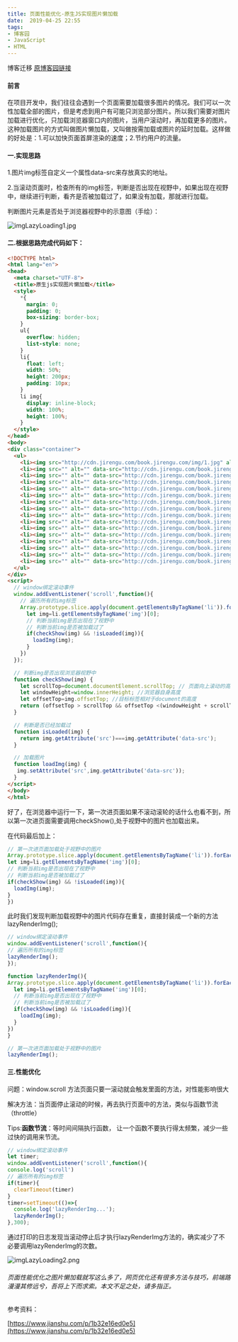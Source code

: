 ```yaml
---
title: 页面性能优化-原生JS实现图片懒加载
date:  2019-04-25 22:55
tags:
- 博客园
- JavaScript
- HTML
---
```


博客迁移 [原博客园链接](https://www.cnblogs.com/peerless1029/p/10771695.html)

#### 前言

在项目开发中，我们往往会遇到一个页面需要加载很多图片的情况。我们可以一次性加载全部的图片，但是考虑到用户有可能只浏览部分图片。所以我们需要对图片加载进行优化，只加载浏览器窗口内的图片，当用户滚动时，再加载更多的图片。这种加载图片的方式叫做图片懒加载，又叫做按需加载或图片的延时加载。这样做的好处是：1.可以加快页面首屏渲染的速度；2.节约用户的流量。
<!--more-->

#### 一.实现思路

1.图片img标签自定义一个属性data-src来存放真实的地址。

2.当滚动页面时，检查所有的img标签，判断是否出现在视野中，如果出现在视野中，继续进行判断，看齐是否被加载过了，如果没有加载，那就进行加载。

判断图片元素是否处于浏览器视野中的示意图（手绘）：


![imgLazyLoading1.jpg](https://i.loli.net/2019/10/21/lAaodkMi6LmJIWP.jpg)

#### 二.根据思路完成代码如下：

~~~html
<!DOCTYPE html>
<html lang="en">
<head>
  <meta charset="UTF-8">
  <title>原生js实现图片懒加载</title>
  <style>
    *{
      margin: 0;
      padding: 0;
      box-sizing: border-box;
    }
    ul{
      overflow: hidden;
      list-style: none;
    }
    li{
      float: left;
      width: 50%;
      height: 200px;
      padding: 10px;
    }
    li img{
      display: inline-block;
      width: 100%;
      height: 100%;
    }
  </style>
</head>
<body>
<div class="container">
  <ul>
    <li><img src="http://cdn.jirengu.com/book.jirengu.com/img/1.jpg" alt="" data-src="http://cdn.jirengu.com/book.jirengu.com/img/1.jpg"></li>
    <li><img src="" alt="" data-src="http://cdn.jirengu.com/book.jirengu.com/img/2.jpg"></li>
    <li><img src="" alt="" data-src="http://cdn.jirengu.com/book.jirengu.com/img/3.jpg"></li>
    <li><img src="" alt="" data-src="http://cdn.jirengu.com/book.jirengu.com/img/4.jpg"></li>
    <li><img src="" alt="" data-src="http://cdn.jirengu.com/book.jirengu.com/img/5.jpg"></li>
    <li><img src="" alt="" data-src="http://cdn.jirengu.com/book.jirengu.com/img/6.jpg"></li>
    <li><img src="" alt="" data-src="http://cdn.jirengu.com/book.jirengu.com/img/7.jpg"></li>
    <li><img src="" alt="" data-src="http://cdn.jirengu.com/book.jirengu.com/img/8.jpg"></li>
    <li><img src="" alt="" data-src="http://cdn.jirengu.com/book.jirengu.com/img/9.jpg"></li>
    <li><img src="" alt="" data-src="http://cdn.jirengu.com/book.jirengu.com/img/10.jpg"></li>
    <li><img src="" alt="" data-src="http://cdn.jirengu.com/book.jirengu.com/img/11.jpg"></li>
    <li><img src="" alt="" data-src="http://cdn.jirengu.com/book.jirengu.com/img/12.jpg"></li>
    <li><img src="" alt="" data-src="http://cdn.jirengu.com/book.jirengu.com/img/13.jpg"></li>
    <li><img src="" alt="" data-src="http://cdn.jirengu.com/book.jirengu.com/img/14.jpg"></li>
    <li><img src="" alt="" data-src="http://cdn.jirengu.com/book.jirengu.com/img/15.jpg"></li>
    <li><img src="" alt="" data-src="http://cdn.jirengu.com/book.jirengu.com/img/16.jpg"></li>
  </ul>
</div>
<script>
  // window绑定滚动事件
  window.addEventListener('scroll',function(){
    // 遍历所有的img标签
    Array.prototype.slice.apply(document.getElementsByTagName('li')).forEach((li)=>{
      let img=li.getElementsByTagName('img')[0];
      // 判断当前img是否出现在了视野中
      // 判断当前img是否被加载过了
      if(checkShow(img) && !isLoaded(img)){
        loadImg(img);
      }
    })
  });

  // 判断img是否出现浏览器视野中
  function checkShow(img) {
    let scrollTop=document.documentElement.scrollTop; // 页面向上滚动的高度
    let windowHeight=window.innerHeight; //浏览器自身高度
    let offsetTop=img.offsetTop; //目标标签相对于document的高度
    return (offsetTop > scrollTop && offsetTop <(windowHeight + scrollTop));
  }

  // 判断是否已经加载过
  function isLoaded(img) {
    return img.getAttribute('src')===img.getAttribute('data-src');
  }

  // 加载图片
  function loadImg(img) {
   img.setAttribute('src',img.getAttribute('data-src'));
  }
</script>
</body>
</html>
~~~

好了，在浏览器中运行一下，第一次进页面如果不滚动滚轮的话什么也看不到，所以第一次进页面需要调用checkShow(),处于视野中的图片也加载出来。

在代码最后加上：

~~~javascript
// 第一次进页面加载处于视野中的图片
Array.prototype.slice.apply(document.getElementsByTagName('li')).forEach((li)=>{
let img=li.getElementsByTagName('img')[0];
// 判断当前img是否出现在了视野中
// 判断当前img是否被加载过了
if(checkShow(img) && !isLoaded(img)){
  loadImg(img);
}
})
~~~

此时我们发现判断加载视野中的图片代码存在重复，直接封装成一个新的方法lazyRenderImg();

~~~javascript
// window绑定滚动事件
window.addEventListener('scroll',function(){
// 遍历所有的img标签
lazyRenderImg();
});

function lazyRenderImg(){
Array.prototype.slice.apply(document.getElementsByTagName('li')).forEach((li)=>{
  let img=li.getElementsByTagName('img')[0];
  // 判断当前img是否出现在了视野中
  // 判断当前img是否被加载过了
  if(checkShow(img) && !isLoaded(img)){
    loadImg(img);
  }
})
}

// 第一次进页面加载处于视野中的图片
lazyRenderImg();
~~~

#### 三.性能优化

问题：window.scroll 方法页面只要一滚动就会触发里面的方法，对性能影响很大

解决方法：当页面停止滚动的时候，再去执行页面中的方法，类似与函数节流（throttle）

Tips:**函数节流**：等时间间隔执行函数， 让一个函数不要执行得太频繁，减少一些过快的调用来节流。

~~~javascript
// window绑定滚动事件
let timer;
window.addEventListener('scroll',function(){
console.log('scroll')
// 遍历所有的img标签
if(timer){
  clearTimeout(timer)
}
timer=setTimeout(()=>{
  console.log('lazyRenderImg...');
  lazyRenderImg();
},300);
~~~
通过打印的日志发现当滚动停止后才执行lazyRenderImg方法的，确实减少了不必要调用lazyRenderImg的次数。

![imgLazyLoading2.png](https://i.loli.net/2019/10/20/XDBNU1jrdmwIoCS.png)

###### 页面性能优化之图片懒加载就写这么多了，网页优化还有很多方法与技巧，前端路漫漫其修远兮，吾将上下而求索。本文不足之处，请多指正。

参考资料：

[https://www.jianshu.com/p/1b32e16ed0e5](https://www.jianshu.com/p/1b32e16ed0e5)
